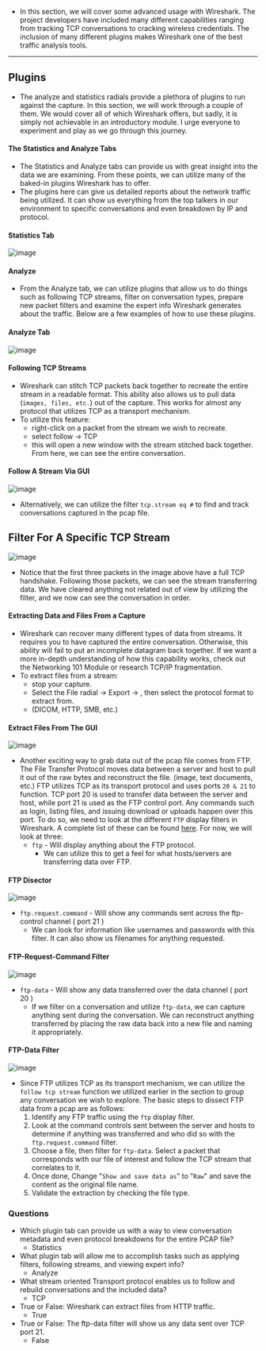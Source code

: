 - In this section, we will cover some advanced usage with Wireshark. The project developers have included many different capabilities ranging from tracking TCP conversations to cracking wireless credentials. The inclusion of many different plugins makes Wireshark one of the best traffic analysis tools.

---

## Plugins
- The analyze and statistics radials provide a plethora of plugins to run against the capture. In this section, we will work through a couple of them. We would cover all of which Wireshark offers, but sadly, it is simply not achievable in an introductory module. I urge everyone to experiment and play as we go through this journey.

#### The Statistics and Analyze Tabs
- The Statistics and Analyze tabs can provide us with great insight into the data we are examining. From these points, we can utilize many of the baked-in plugins Wireshark has to offer.
- The plugins here can give us detailed reports about the network traffic being utilized. It can show us everything from the top talkers in our environment to specific conversations and even breakdown by IP and protocol.

#### Statistics Tab

![image](https://academy.hackthebox.com/storage/modules/81/wireshark-statistics.png)

#### Analyze
- From the Analyze tab, we can utilize plugins that allow us to do things such as following TCP streams, filter on conversation types, prepare new packet filters and examine the expert info Wireshark generates about the traffic. Below are a few examples of how to use these plugins.

#### Analyze Tab

![image](https://academy.hackthebox.com/storage/modules/81/analyze.png)

#### Following TCP Streams
- Wireshark can stitch TCP packets back together to recreate the entire stream in a readable format. This ability also allows us to pull data (`images, files, etc.`) out of the capture. This works for almost any protocol that utilizes TCP as a transport mechanism.
- To utilize this feature:
	- right-click on a packet from the stream we wish to recreate.
	- select follow → TCP
	- this will open a new window with the stream stitched back together. From here, we can see the entire conversation.

#### Follow A Stream Via GUI

![image](https://academy.hackthebox.com/storage/modules/81/follow-tcp.gif)

- Alternatively, we can utilize the filter `tcp.stream eq #` to find and track conversations captured in the pcap file.

## Filter For A Specific TCP Stream

![image](https://academy.hackthebox.com/storage/modules/81/tcp-stream.gif)

- Notice that the first three packets in the image above have a full TCP handshake. Following those packets, we can see the stream transferring data. We have cleared anything not related out of view by utilizing the filter, and we now can see the conversation in order.

#### Extracting Data and Files From a Capture
- Wireshark can recover many different types of data from streams. It requires you to have captured the entire conversation. Otherwise, this ability will fail to put an incomplete datagram back together. If we want a more in-depth understanding of how this capability works, check out the Networking 101 Module or research TCP/IP fragmentation.
- To extract files from a stream:
	- stop your capture.
	- Select the File radial → Export → , then select the protocol format to extract from.
	- (DICOM, HTTP, SMB, etc.)

#### Extract Files From The GUI

![image](https://academy.hackthebox.com/storage/modules/81/extract-http.gif)

- Another exciting way to grab data out of the pcap file comes from FTP. The File Transfer Protocol moves data between a server and host to pull it out of the raw bytes and reconstruct the file. (image, text documents, etc.) FTP utilizes TCP as its transport protocol and uses ports `20 & 21` to function. TCP port 20 is used to transfer data between the server and host, while port 21 is used as the FTP control port. Any commands such as login, listing files, and issuing download or uploads happen over this port. To do so, we need to look at the different `FTP` display filters in Wireshark. A complete list of these can be found [here](https://www.wireshark.org/docs/dfref/f/ftp.html). For now, we will look at three:
	- `ftp` - Will display anything about the FTP protocol.
	    - We can utilize this to get a feel for what hosts/servers are transferring data over FTP.

#### FTP Disector

![image](https://academy.hackthebox.com/storage/modules/81/ftp-disector.png)

- `ftp.request.command` - Will show any commands sent across the ftp-control channel ( port 21 )
    - We can look for information like usernames and passwords with this filter. It can also show us filenames for anything requested.

#### FTP-Request-Command Filter

![image](https://academy.hackthebox.com/storage/modules/81/ftp-request-command.png)

- `ftp-data` - Will show any data transferred over the data channel ( port 20 )
    - If we filter on a conversation and utilize `ftp-data`, we can capture anything sent during the conversation. We can reconstruct anything transferred by placing the raw data back into a new file and naming it appropriately.

#### FTP-Data Filter

![image](https://academy.hackthebox.com/storage/modules/81/ftp-data.png)

- Since FTP utilizes TCP as its transport mechanism, we can utilize the `follow tcp stream` function we utilized earlier in the section to group any conversation we wish to explore. The basic steps to dissect FTP data from a pcap are as follows:
	1. Identify any FTP traffic using the `ftp` display filter.
	2. Look at the command controls sent between the server and hosts to determine if anything was transferred and who did so with the `ftp.request.command` filter.
	3. Choose a file, then filter for `ftp-data`. Select a packet that corresponds with our file of interest and follow the TCP stream that correlates to it.
	4. Once done, Change "`Show and save data as`" to "`Raw`" and save the content as the original file name.
	5. Validate the extraction by checking the file type.

### Questions
- Which plugin tab can provide us with a way to view conversation metadata and even protocol breakdowns for the entire PCAP file?
	- Statistics
- What plugin tab will allow me to accomplish tasks such as applying filters, following streams, and viewing expert info?
	- Analyze
- What stream oriented Transport protocol enables us to follow and rebuild conversations and the included data?
	- TCP
- True or False: Wireshark can extract files from HTTP traffic.
	- True
- True or False: The ftp-data filter will show us any data sent over TCP port 21.
	- False
